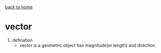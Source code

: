 ﻿
[back to home](https://gaojiabit.github.io/)
# vector
1. defination
    - vector is a geometric object has magnitude(or length) and direction.

	


